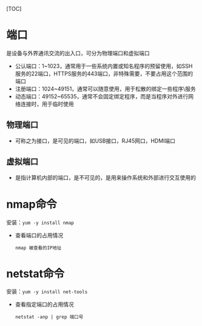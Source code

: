 [TOC]

# 端口

是设备与外界通讯交流的出入口，可分为物理端口和虚拟端口

- 公认端口：1~1023，通常用于一些系统内置或知名程序的预留使用，如SSH服务的22端口，HTTPS服务的443端口，非特殊需要，不要占用这个范围的端口
- 注册端口：1024~49151，通常可以随意使用，用于松散的绑定一些程序\服务
- 动态端口：49152~65535，通常不会固定绑定程序，而是当程序对外进行网络连接时，用于临时使用

## 物理端口

- 可称之为接口，是可见的端口，如USB接口，RJ45网口，HDMI端口

## 虚拟端口

- 是指计算机内部的端口，是不可见的，是用来操作系统和外部进行交互使用的

# nmap命令

安装：`yum -y install nmap`

- 查看端口的占用情况

  `nmap 被查看的IP地址`

# netstat命令

安装：`yum -y install net-tools`

- 查看指定端口的占用情况

  `netstat -anp | grep 端口号`